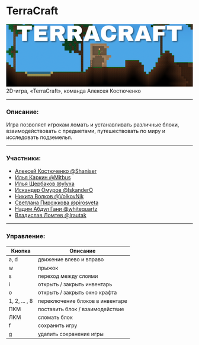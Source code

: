 # TerraCraft
![logo](Images/TerraCraftLogo.png)
2D-игра, «TerraCraft», команда Алексея Костюченко


----
### Описание:
Игра позволяет игрокам ломать и устанавливать различные блоки, взаимодействовать с предметами, путешествовать по миру и исследовать подземелья.


----
### Участники:
* [Алексей Костюченко @Shaniser](https://github.com/Shaniser)
* [Илья Каркин @Mitbus](https://github.com/Mitbus)
* [Илья Щербаков @ylyxa](https://github.com/ylyxa)
* [Искандер Омуров @IskanderO](https://github.com/IskanderO)
* [Никита Волков @VolkovNik](https://github.com/VolkovNik)
* [Светлана Пирожкова @pirosveta](https://github.com/pirosveta)
* [Надим Абдул Гани @whitequartz](https://github.com/whitequartz)
* [Владислав Ломтев @Irautak](https://github.com/Irautak)


----
### Управление:
| Кнопка        | Описание                        |
| ------------- | ------------------------------- |
| a, d          | движение влево и вправо         |
| w             | прыжок                          |
| s             | переход между слоями            |
| i             | открыть / закрыть инвентарь     |
| o             | открыть / закрыть окно крафта   |
| 1, 2, ... , 8 | переключение блоков в инвентаре |
| ПКМ           | поставить блок / взаимодействие |
| ЛКМ           | сломать блок                    |
| f             | сохранить игру                  |
| g             | удалить сохранение игры         |
